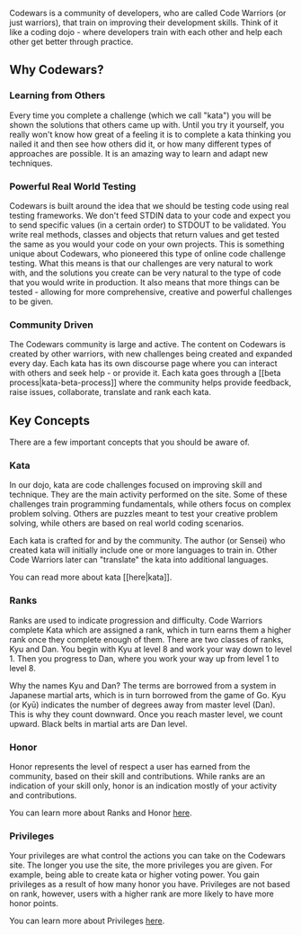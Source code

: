Codewars is a community of developers, who are called Code Warriors (or just warriors), that train on improving their development skills. Think of it like a coding dojo - where developers train with each other and help each other get better through practice.

## Why Codewars?

### Learning from Others
Every time you complete a challenge (which we call "kata") you will be shown the solutions that others came up with. Until you try it yourself, you really won't know how great of a feeling it is to complete a kata thinking you nailed it and then see how others did it, or how many different types of approaches are possible. It is an amazing way to learn and adapt new techniques.

### Powerful Real World Testing
Codewars is built around the idea that we should be testing code using real testing frameworks. We don't feed STDIN data to your code and expect you to send specific values (in a certain order) to STDOUT to be validated. You write real methods, classes and objects that return values and get tested the same as you would your code on your own projects. This is something unique about Codewars, who pioneered this type of online code challenge testing. What this means is that our challenges are very natural to work with, and the solutions you create can be very natural to the type of code that you would write in production. It also means that more things can be tested - allowing for more comprehensive, creative and powerful challenges to be given.

### Community Driven
The Codewars community is large and active. The content on Codewars is created by other warriors, with new challenges being created and expanded every day. Each kata has its own discourse page where you can interact with others and seek help - or provide it. Each kata goes through a [[beta process|kata-beta-process]] where the community helps provide feedback, raise issues, collaborate, translate and rank each kata.


## Key Concepts

There are a few important concepts that you should be aware of.

### Kata
In our dojo, kata are code challenges focused on improving skill and technique. They are the main activity performed on the site. Some of these challenges train programming fundamentals, while others focus on complex problem solving. Others are puzzles meant to test your creative problem solving, while others are based on real world coding scenarios. 

Each kata is crafted for and by the community. The author (or Sensei) who created kata will initially include one or more languages to train in. Other Code Warriors later can "translate" the kata into additional languages.

You can read more about kata [[here|kata]].

### Ranks
Ranks are used to indicate progression and difficulty. Code Warriors complete Kata which are assigned a rank, which in turn earns them a higher rank once they complete enough of them. There are two classes of ranks, Kyu and Dan. You begin with Kyu at level 8 and work your way down to level 1. Then you progress to Dan, where you work your way up from level 1 to level 8.

Why the names Kyu and Dan? The terms are borrowed from a system in Japanese martial arts, which is in turn borrowed from the game of Go. Kyu (or Kyū) indicates the number of degrees away from master level (Dan). This is why they count downward. Once you reach master level, we count upward. Black belts in martial arts are Dan level.

### Honor
Honor represents the level of respect a user has earned from the community, based on their skill and contributions. While ranks are an indication of your skill only, honor is an indication mostly of your activity and contributions. 

You can learn more about Ranks and Honor [here](https://github.com/Codewars/codewars.com/wiki/Honor-&-Ranks).

### Privileges

Your privileges are what control the actions you can take on the Codewars site.  The longer you use the site, the more privileges you are given.  For example, being able to create kata or higher voting power.  You gain privileges as a result of how many honor you have.  Privileges are not based on rank, however, users with a higher rank are more likely to have more honor points.  

You can learn more about Privileges [here](https://github.com/Codewars/codewars.com/wiki/Privileges).
